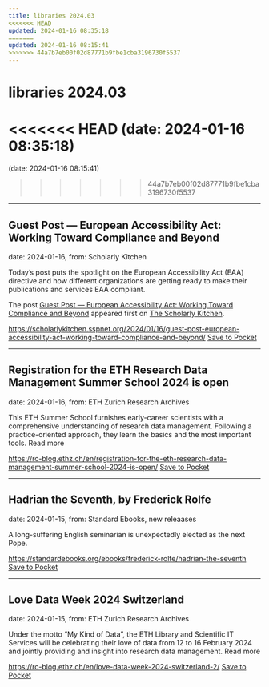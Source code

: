 ```yaml
---
title: libraries 2024.03
<<<<<<< HEAD
updated: 2024-01-16 08:35:18
=======
updated: 2024-01-16 08:15:41
>>>>>>> 44a7b7eb00f02d87771b9fbe1cba3196730f5537
---
```


# libraries 2024.03

<<<<<<< HEAD
(date: 2024-01-16 08:35:18)
=======
(date: 2024-01-16 08:15:41)
>>>>>>> 44a7b7eb00f02d87771b9fbe1cba3196730f5537

---

## Guest Post — European Accessibility Act: Working Toward Compliance and Beyond

date: 2024-01-16, from: Scholarly Kitchen

<p>Today’s post puts the spotlight on the European Accessibility Act (EAA) directive and  how different organizations are getting ready to make their publications and services EAA compliant.</p>
<p>The post <a href="https://scholarlykitchen.sspnet.org/2024/01/16/guest-post-european-accessibility-act-working-toward-compliance-and-beyond/">Guest Post — European Accessibility Act: Working Toward Compliance and Beyond</a> appeared first on <a href="https://scholarlykitchen.sspnet.org">The Scholarly Kitchen</a>.</p>


<span class="feed-item-link">
<a href="https://scholarlykitchen.sspnet.org/2024/01/16/guest-post-european-accessibility-act-working-toward-compliance-and-beyond/">https://scholarlykitchen.sspnet.org/2024/01/16/guest-post-european-accessibility-act-working-toward-compliance-and-beyond/</a> <a href="https://getpocket.com/save" class="pocket-btn" data-lang="en" data-save-url="https://scholarlykitchen.sspnet.org/2024/01/16/guest-post-european-accessibility-act-working-toward-compliance-and-beyond/">Save to Pocket</a>
</span>

---

## Registration for the ETH Research Data Management Summer School 2024 is open

date: 2024-01-16, from: ETH Zurich Research Archives

This ETH Summer School furnishes early-career scientists with a comprehensive understanding of research data management. Following a practice-oriented approach, they learn the basics and the most important tools. Read more<img src="https://analytics.library.ethz.ch/piwik.php?idsite=1&amp;rec=1&amp;url=https%3A%2F%2Frc-blog.ethz.ch%2Fen%2Fregistration-for-the-eth-research-data-management-summer-school-2024-is-open%2F&amp;action_name=Registration+for+the+ETH+Research+Data+Management+Summer+School+2024+is+open&amp;urlref=https%3A%2F%2Frc-blog.ethz.ch%2Fen%2Ffeed%2F" style="border:0;width:0;height:0" width="0" height="0" alt="" />

<span class="feed-item-link">
<a href="https://rc-blog.ethz.ch/en/registration-for-the-eth-research-data-management-summer-school-2024-is-open/">https://rc-blog.ethz.ch/en/registration-for-the-eth-research-data-management-summer-school-2024-is-open/</a> <a href="https://getpocket.com/save" class="pocket-btn" data-lang="en" data-save-url="https://rc-blog.ethz.ch/en/registration-for-the-eth-research-data-management-summer-school-2024-is-open/">Save to Pocket</a>
</span>

---

## Hadrian the Seventh, by Frederick Rolfe

date: 2024-01-15, from: Standard Ebooks, new releaases

A long-suffering English seminarian is unexpectedly elected as the next Pope.

<span class="feed-item-link">
<a href="https://standardebooks.org/ebooks/frederick-rolfe/hadrian-the-seventh">https://standardebooks.org/ebooks/frederick-rolfe/hadrian-the-seventh</a> <a href="https://getpocket.com/save" class="pocket-btn" data-lang="en" data-save-url="https://standardebooks.org/ebooks/frederick-rolfe/hadrian-the-seventh">Save to Pocket</a>
</span>

---

## Love Data Week 2024 Switzerland

date: 2024-01-15, from: ETH Zurich Research Archives

Under the motto “My Kind of Data”, the ETH Library and Scientific IT Services will be celebrating their love of data from 12 to 16 February 2024 and jointly providing and insight into research data management. Read more<img src="https://analytics.library.ethz.ch/piwik.php?idsite=1&amp;rec=1&amp;url=https%3A%2F%2Frc-blog.ethz.ch%2Fen%2Flove-data-week-2024-switzerland-2%2F&amp;action_name=Love+Data+Week+2024+Switzerland&amp;urlref=https%3A%2F%2Frc-blog.ethz.ch%2Fen%2Ffeed%2F" style="border:0;width:0;height:0" width="0" height="0" alt="" />

<span class="feed-item-link">
<a href="https://rc-blog.ethz.ch/en/love-data-week-2024-switzerland-2/">https://rc-blog.ethz.ch/en/love-data-week-2024-switzerland-2/</a> <a href="https://getpocket.com/save" class="pocket-btn" data-lang="en" data-save-url="https://rc-blog.ethz.ch/en/love-data-week-2024-switzerland-2/">Save to Pocket</a>
</span>



<script type="text/javascript">!function(d,i){if(!d.getElementById(i)){var j=d.createElement("script");j.id=i;j.src="https://widgets.getpocket.com/v1/j/btn.js?v=1";var w=d.getElementById(i);d.body.appendChild(j);}}(document,"pocket-btn-js");</script>

